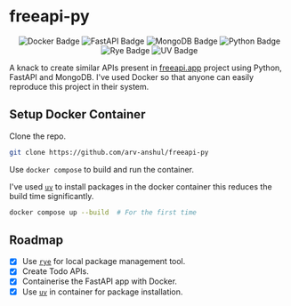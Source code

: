 # freeapi-py

<p align="center">
  <img src="https://img.shields.io/badge/Docker-2496ED?logo=docker&logoColor=fff&style=flat" alt="Docker Badge">
  <img src="https://img.shields.io/badge/FastAPI-009688?logo=fastapi&logoColor=fff&style=flat" alt="FastAPI Badge">
  <img src="https://img.shields.io/badge/MongoDB-47A248?logo=mongodb&logoColor=fff&style=flat" alt="MongoDB Badge">
  <img src="https://img.shields.io/badge/Python-3776AB?logo=python&logoColor=fff&style=flat" alt="Python Badge">
  <img src="https://img.shields.io/badge/Rye-000?logo=rye&logoColor=fff&style=flat" alt="Rye Badge">
  <img src="https://img.shields.io/badge/UV-D7FF64?logo=ruff&logoColor=000&style=flat" alt="UV Badge">
</p>

A knack to create similar APIs present in [freeapi.app] project using Python, FastAPI and MongoDB.
I've used Docker so that anyone can easily reproduce this project in their system.

## Setup Docker Container

Clone the repo.

```bash
git clone https://github.com/arv-anshul/freeapi-py
```

Use `docker compose` to build and run the container.

I've used [`uv`][uv] to install packages in the docker container this reduces the build time significantly.

```bash
docker compose up --build  # For the first time
```

## Roadmap

- [x] Use [`rye`][rye] for local package management tool.
- [x] Create Todo APIs.
- [x] Containerise the FastAPI app with Docker.
- [x] Use [`uv`][uv] in container for package installation.

[freeapi.app]: https://freeapi.app
[rye]: https://rye-up.com
[uv]: https://astral.sh/uv
